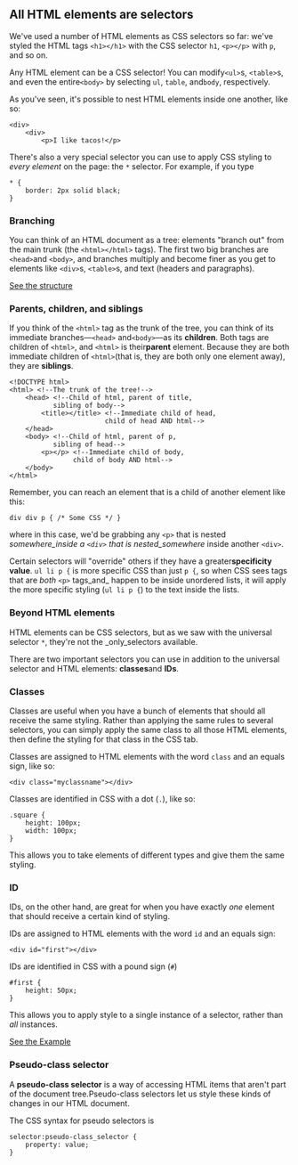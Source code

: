 ## **All HTML elements are selectors**

We've used a number of HTML elements as CSS selectors so far: we've styled the HTML tags `<h1></h1>` with the CSS selector `h1`, `<p></p>` with `p`, and so on.

Any HTML element can be a CSS selector! You can modify`<ul>`s, `<table>`s, and even the entire`<body>` by selecting `ul`, `table`, and`body`, respectively.

As you've seen, it's possible to nest HTML elements inside one another, like so:

```
<div>
    <div>
        <p>I like tacos!</p>
```

There's also a very special selector you can use to apply CSS styling to _every element_ on the page: the `*` selector. For example, if you type

```
* {
    border: 2px solid black;
}
```

### **Branching**

You can think of an HTML document as a tree: elements "branch out" from the main trunk \(the `<html></html>` tags\). The first two big branches are `<head>`and `<body>`, and branches multiply and become finer as you get to elements like `<div>`s, `<table>`s, and text \(headers and paragraphs\).

[See the structure](https://denishromenko.gitbooks.io/codeacademy_doc/content/classes_and_ids/ex1.html)

### **Parents, children, and siblings**

If you think of the `<html>` tag as the trunk of the tree, you can think of its immediate branches—`<head>` and`<body>`—as its **children**. Both tags are children of `<html>`, and `<html>` is their**parent** element. Because they are both immediate children of `<html>`\(that is, they are both only one element away\), they are **siblings**.

```
<!DOCTYPE html>
<html> <!--The trunk of the tree!-->
    <head> <!--Child of html, parent of title,
           sibling of body-->
        <title></title> <!--Immediate child of head,
                        child of head AND html-->
    </head>
    <body> <!--Child of html, parent of p,
           sibling of head-->
        <p></p> <!--Immediate child of body,
                child of body AND html-->
    </body>
</html>
```

Remember, you can reach an element that is a child of another element like this:

```
div div p { /* Some CSS */ }
```

where in this case, we'd be grabbing any `<p>` that is nested _somewhere\_inside a _`<div>`_ that is nested\_somewhere_ inside another `<div>`.

Certain selectors will "override" others if they have a greater**specificity value**. `ul li p {` is more specific CSS than just `p {`, so when CSS sees tags that are _both_ `<p>` tags_and_ happen to be inside unordered lists, it will apply the more specific styling \(`ul li p {`\) to the text inside the lists.

### **Beyond HTML elements**

HTML elements can be CSS selectors, but as we saw with the universal selector `*`, they're not the \_only\_selectors available.

There are two important selectors you can use in addition to the universal selector and HTML elements: **classes**and **IDs**.

### Classes

Classes are useful when you have a bunch of elements that should all receive the same styling. Rather than applying the same rules to several selectors, you can simply apply the same class to all those HTML elements, then define the styling for that class in the CSS tab.

Classes are assigned to HTML elements with the word `class` and an equals sign, like so:

```
<div class="myclassname"></div>
```

Classes are identified in CSS with a dot \(`.`\), like so:

```
.square {
    height: 100px;
    width: 100px;
}
```

This allows you to take elements of different types and give them the same styling.

### ID

IDs, on the other hand, are great for when you have exactly _one_ element that should receive a certain kind of styling.

IDs are assigned to HTML elements with the word `id` and an equals sign:

```
<div id="first"></div>
```

IDs are identified in CSS with a pound sign \(`#`\)

```
#first {
    height: 50px;
}
```

This allows you to apply style to a single instance of a selector, rather than _all_ instances.

[See the Example](https://denishromenko.gitbooks.io/codeacademy_doc/content/classes_and_ids/ex2.html)

### **Pseudo-class selector**

A **pseudo-class selector** is a way of accessing HTML items that aren't part of the document tree.Pseudo-class selectors let us style these kinds of changes in our HTML document.



The CSS syntax for pseudo selectors is

```
selector:pseudo-class_selector {
    property: value;
}
```



